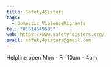 ```yaml
---
title: Safety4Sisters
tags:
  - Domestic ViolenceMigrants
tel: "01614649505"
web: https://www.safety4sisters.org/
email: safety4sisters@gmail.com
---
```

Helpline open Mon - Fri 10am - 4pm